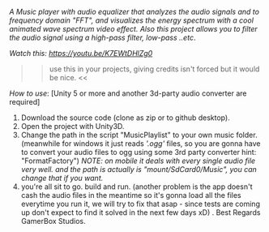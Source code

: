 *A Music player with audio equalizer that analyzes the audio signals and to frequency domain "FFT", and visualizes the energy spectrum with a cool animated wave spectrum video effect. Also this project allows you to filter the audio signal using a high-pass filter, low-pass ..etc*. 

*Watch this: https://youtu.be/K7EWtDHlZg0*

>> use this in your projects, giving credits isn't forced but it would be nice. <<

*How to use*: [Unity 5 or more and another 3d-party audio converter are required]
1. Download the source code (clone as zip or to github desktop).
2. Open the project with Unity3D.
3. Change the path in the script "MusicPlaylist" to your own music folder. (meanwhile for windows it just reads *'.ogg'* files, so you are gonna have to convert your audio files to ogg using some 3rd party converter hint: "FormatFactory")
*NOTE: on mobile it deals with every single audio file very well. and the path is actually is "mount/SdCard0/Music", you can change that if you want.*
4. you're all sit to go. build and run. (another problem is the app doesn't cash the audio files in the meantime so it's gonna load all the files everytime you run it, we will try to fix that asap - since tests are coming up don't expect to find it solved in the next few days xD)
.
Best Regards\
GamerBox Studios.
